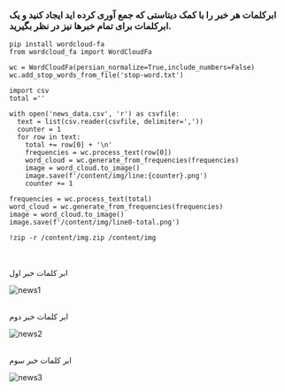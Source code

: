 <div dir="">
  
  ###  ابرکلمات هر خبر را با کمک دیتاستی که جمع آوری کرده اید ایجاد کنید و یک ابرکلمات برای تمام خبرها نیز در نظر بگیرید.
  
  ```
pip install wordcloud-fa
from wordcloud_fa import WordCloudFa

wc = WordCloudFa(persian_normalize=True,include_numbers=False)
wc.add_stop_words_from_file('stop-word.txt')

import csv
total =''

with open('news_data.csv', 'r') as csvfile:
    text = list(csv.reader(csvfile, delimiter=','))
    counter = 1
    for row in text:
      total += row[0] + '\n' 
      frequencies = wc.process_text(row[0])
      word_cloud = wc.generate_from_frequencies(frequencies)
      image = word_cloud.to_image()
      image.save(f'/content/img/line:{counter}.png')
      counter += 1

frequencies = wc.process_text(total)
word_cloud = wc.generate_from_frequencies(frequencies)
image = word_cloud.to_image()
image.save(f'/content/img/line0-total.png')

!zip -r /content/img.zip /content/img
```
  <br/>
  
  <br/>
  ابر کلمات خبر اول
  
  ![news1](https://github.com/semnan-university-ai/machine-learning-class/blob/main/excersiecs/mahyaghlmrz/29/img/line_1.png)
  
  <br/>
  ابر کلمات خبر دوم
  
  ![news2](https://github.com/semnan-university-ai/machine-learning-class/blob/main/excersiecs/mahyaghlmrz/29/img/line_1.png)
  
  <br/>
  ابر کلمات خبر سوم
  
  ![news3](https://github.com/semnan-university-ai/machine-learning-class/blob/main/excersiecs/mahyaghlmrz/29/img/line_1.png)
  
  
  
  
  <br/>
  
  </div>
